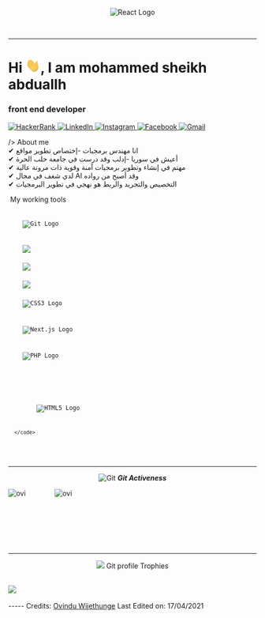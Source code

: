 <p align="center">
  <img
   height="200" src="https://upload.wikimedia.org/wikipedia/commons/a/a7/React-icon.svg" alt="React Logo" />


</p>
<br />


</p>

<hr />

<!DOCTYPE html>
<html lang="ar">
  <head>
    <meta charset="UTF-8" />
    <title>
    </title>
   
  </head>
  <body>
    <div class="container">
      <h1>
        Hi
        <img
          src="https://raw.githubusercontent.com/ABSphreak/ABSphreak/master/gifs/Hi.gif"
          alt="Hi"
          width="30px"
        />, I am mohammed sheikh abduallh
      </h1>
      <h3>front end developer  </h3>
      <p class="social-icons">
    <a href="https://www.hackerrank.com/OvinduWijethunge" target="_blank">
        <img src="https://upload.wikimedia.org/wikipedia/commons/6/65/HackerRank_logo.png" alt="HackerRank" width="40" height="auto"/>
    </a>
    <a href="https://www.linkedin.com/in/ovinduwijethunge/" target="_blank">
        <img src="https://upload.wikimedia.org/wikipedia/commons/c/ca/LinkedIn_logo_initials.png" alt="LinkedIn" width="40" height="auto"/>
    </a>
    <a href="https://www.instagram.com/ovindu_vesuvius/" target="_blank">
        <img src="https://upload.wikimedia.org/wikipedia/commons/e/e7/Instagram_logo_2016.svg" alt="Instagram" width="40" height="auto"/>
    </a>
    <a href="https://www.flaticon.com/free-icons/facebook" target="_blank">
        <img src="https://upload.wikimedia.org/wikipedia/commons/5/51/Facebook_f_logo_%282019%29.svg" alt="Facebook" width="40" height="auto"/>
    </a>
    <a href="mailto: oumw.udesh@gmail.com">
        <img src="https://upload.wikimedia.org/wikipedia/commons/4/4e/Gmail_Icon.png" alt="Gmail" width="40" height="auto"/>
    </a>
</p>




  />&nbsp;About me <br />
  ✔ انا مهندس برمجيات -إختصاص تطوير مواقع<br />
  ✔ أعيش في سوريا -إدلب وقد درست في جامعة حلب الحرة<br />
  ✔ مهتم في إنشاء وتطوير برمجيات آمنة وقوية ذات مرونة عالية<br />
  ✔ لدي شغف في مجال AI وقد أصبح من رواده<br />
  ✔ التخصيص والتجريد والربط هو نهجي في تطوير البرمجيات<br />
  


&nbsp;My working tools
<p align="left">
  
  <code>
    <img
      height="50"
     height="50" src="https://upload.wikimedia.org/wikipedia/commons/3/3f/Git_icon.svg" alt="Git Logo" />

    
  </code>
  <code>
    <img
      height="50"
      src="https://www.vectorlogo.zone/logos/reactjs/reactjs-ar21.svg"
    />
  </code>
  <code>
    <img
      height="50"
      src="https://www.vectorlogo.zone/logos/laravel/laravel-ar21.svg"
    />
  </code>
  <code>
    <img
      height="50"
      src="https://www.vectorlogo.zone/logos/javascript/javascript-ar21.svg"
    />
  </code>
  <code>
    <img
      height="50"
        height="50" src="https://upload.wikimedia.org/wikipedia/commons/6/62/CSS3_logo.svg" alt="CSS3 Logo" /> 

    
  </code>
  <code>
    <img
      height="50"
       height="50" src="https://upload.wikimedia.org/wikipedia/commons/8/8e/Nextjs-logo.svg" alt="Next.js Logo" />

    
  </code>
  <code>
    <img
      height="50"
      height="50" src="https://upload.wikimedia.org/wikipedia/commons/2/27/PHP-logo.svg" alt="PHP Logo" />

    
  </code>


  <code>
    <img
      height="50"
      <code>
        <img
         height="50" src="https://upload.wikimedia.org/wikipedia/commons/6/61/HTML5_logo_and_wordmark.svg" alt="HTML5 Logo" />
    
        
      </code>
    
  </code>
</p>

<hr />
<p align="center">
  <img
    src="https://media.giphy.com/media/W5eoZHPpUx9sapR0eu/giphy.gif"
    width="30px"
    alt="Git"
  />&nbsp;<i><b>Git Activeness</b></i>
</p>

<p>
  <img
    align="left"
    src="https://github-readme-stats.vercel.app/api/top-langs?username=OvinduWijethunge&show_icons=true&locale=en&layout=compact&theme=chartreuse-dark"
    alt="ovi"
  />
</p>
<p>
  &nbsp;<img
    align="right"
    src="https://github-readme-stats.vercel.app/api?username=OvinduWijethunge&show_icons=true&locale=en&theme=chartreuse-dark"
    alt="ovi"
    width="410"
  />
</p>
<br /><br /><br /><br /><br />

<hr />

<p align="center">
  <img
    src="https://media.giphy.com/media/QaMcXSekUWx7aogAUr/giphy.gif"
    width="30"
  />&nbsp;Git profile Trophies
</p>
<br />
<img
  src="https://github-profile-trophy.vercel.app/?username=OvinduWijethunge&theme=juicyfresh&no-bg=true"
/>

----- Credits: [Ovindu Wijethunge](https://github.com/OvinduWijethunge) Last
Edited on: 17/04/2021
